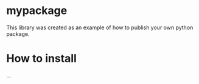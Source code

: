 # mypackage
This library was created as an example of how to publish your own python package. 

# How to install
...